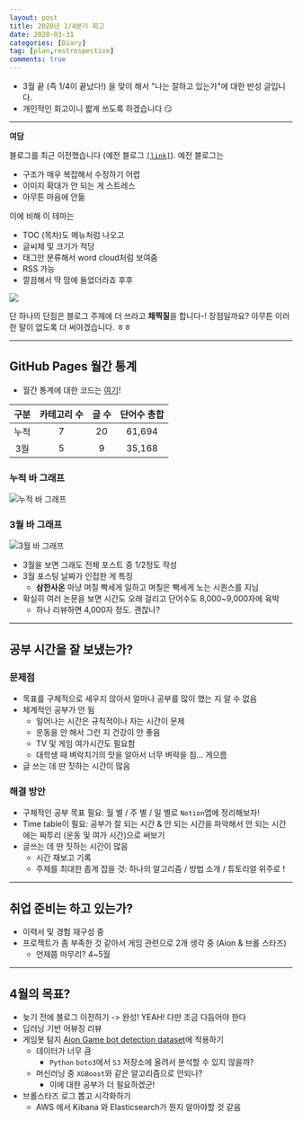```yaml
---
layout: post
title: 2020년 1/4분기 회고
date: 2020-03-31
categories: [Diary]
tag: [plan,restrospective]
comments: true
---
```


* 3월 끝 (즉 1/4이 끝났다!) 을 맞이 해서 "나는 잘하고 있는가"에 대한 반성 글입니다. 
* 개인적인 회고이니 짧게 쓰도록 하겠습니다 :smirk:

---

**여담**

블로그를 최근 이전했습니다 (예전 블로그 [`[link]`](http://assaeunji.github.io/assaeunji.github.io-old)).
예전 블로그는  
  * 구조가 매우 복잡해서 수정하기 어렵
  * 이미지 확대가 안 되는 게 스트레스
  * 아무튼 마음에 안듦

이에 비해 이 테마는 
* TOC (목차)도 메뉴처럼 나오고
* 글씨체 및 크기가 적당 
* 태그만 분류해서 word cloud처럼 보여줌
* RSS 가능
* 깔끔해서 딱 맘에 들었더라죠 후후

![](../../images/blog-disadvantage.png)

단 하나의 단점은 블로그 주제에 더 쓰라고 **채찍질**을 합니다-!
장점일까요? 아무튼 이러한 말이 없도록 더 써야겠습니다. ㅎㅎ

---
## GitHub Pages 월간 통계

* 월간 통계에 대한 코드는 [여기](http://www.github.com/assaeunji/blog-stats)!

|구분| 카테고리 수  |  글 수 | 단어수 총합 |
|:---:|:---:|:---:|:---:|
|누적| 7 | 20 | 61,694|
|3월| 5  | 9  |35,168|

### 누적 바 그래프
![누적 바 그래프](../../images/blog-stat.png)

### 3월 바 그래프
![3월 바 그래프](../../images/mar-blog-stat.png)

* 3월을 보면 그래도 전체 포스트 중 1/2정도 작성
* 3월 포스팅 날짜가 인접한 게 특징
  * **삼한사온** 마냥 며칠 빡세게 일하고 며칠은 빡세게 노는 시퀀스를 지님
* 확실히 여러 논문을 보면 시간도 오래 걸리고 단어수도 8,000~9,000자에 육박 
  * 하나 리뷰하면 4,000자 정도. 괜찮나? 

---
## 공부 시간을 잘 보냈는가?

### 문제점

* 목표를 구체적으로 세우지 않아서 얼마나 공부를 많이 했는 지 알 수 없음
* 체계적인 공부가 안 됨
    - 일어나는 시간은 규칙적이나 자는 시간이 문제
    - 운동을 안 해서 그런 지 건강이 안 좋음
    - TV 및 게임 여가시간도 필요함
    - 대학생 때 벼락치기의 맛을 알아서 너무 벼락을 침... 게으름
* 글 쓰는 데 딴 짓하는 시간이 많음

### 해결 방안

* 구체적인 공부 목표 필요: 월 별 / 주 별 / 일 별로 `Notion`앱에 정리해보자!
* Time table이 필요: 공부가 잘 되는 시간 & 안 되는 시간을 파악해서 안 되는 시간에는 짜투리 (운동 및 여가 시간)으로 써보기
* 글쓰는 데 딴 짓하는 시간이 많음
    - 시간 재보고 기록
    - 주제를 최대한 좁게 잡을 것: 하나의 알고리즘 / 방법 소개 / 튜토리얼 위주로 !

---

## 취업 준비는 하고 있는가?

* 이력서 및 경험 재구성 중
* 프로젝트가 좀 부족한 것 같아서 게임 관련으로 2개 생각 중 (Aion & 브롤 스타즈)
  * 언제쯤 마무리? 4~5월


---

## 4월의 목표?

- 늦기 전에 블로그 이전하기 -> 완성! YEAH! 다만 조금 다듬어야 한다
- 딥러닝 기반 어뷰징 리뷰
- 게임봇 탐지 [Aion Game bot detection dataset](http://ocslab.hksecurity.net/Datasets/game-bot-detection)에 적용하기
  - 데이터가 너무 큼
    - `Python` `boto3`에서 `S3` 저장소에 올려서 분석할 수 있지 않을까?
  - 머신러닝 중 `XGBoost`와 같은 알고리즘으로 안되나?
    - 이에 대한 공부가 더 필요하겠군!
- 브롤스타즈 로그 뽑고 시각화하기
    - AWS 에서 Kibana 와 Elasticsearch가 뭔지 알아야할 것 같음
